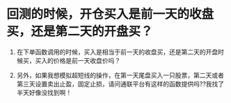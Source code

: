 # 回测的时候，开仓买入是前一天的收盘买，还是第二天的开盘买？

1. 在下单函数调用的时候，买入是相当于前一天的收盘买，还是第二天的开盘时候买，买入的价格是前一天收盘价吗？

2. 另外，如果我想模拟超短线的操作，在第一天尾盘买入一只股票，第二天或者第三天设置卖出止盈，固定止损，请问通联平台有这样的函数提供吗??我找了半天好像没找到啊！